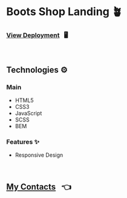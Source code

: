 # Boots Shop Landing 🪴

### [View Deployment](https://alexandrspevakov.github.io/boots/) &nbsp; 🖥️

<br/>

## Technologies ⚙️

### Main
  * HTML5
  * CSS3
  * JavaScript
  * SCSS
  * BEM
  
### Features ✨
  * Responsive Design
  
<br/>
  
## [My Contacts](https://github.com/AlexandrSpevakov#contact-me) &nbsp; 👈
